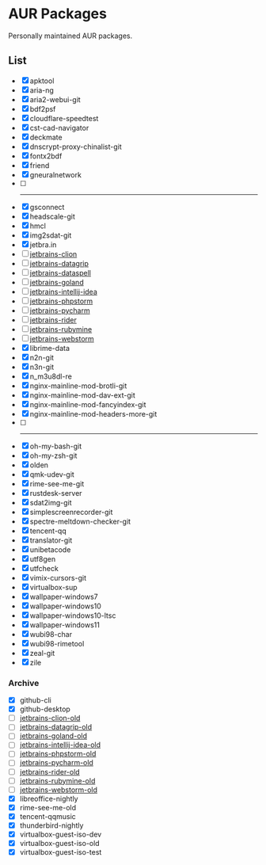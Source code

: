 # AUR Packages

Personally maintained AUR packages.

## List

- [X] apktool
- [X] aria-ng
- [X] aria2-webui-git
- [X] bdf2psf
- [X] cloudflare-speedtest
- [X] cst-cad-navigator
- [X] deckmate
- [X] dnscrypt-proxy-chinalist-git
- [X] fontx2bdf
- [X] friend
- [X] gneuralnetwork
- [ ] -----------------------------------
- [X] gsconnect
- [X] headscale-git
- [X] hmcl
- [X] img2sdat-git
- [X] jetbra.in
- [ ] [jetbrains-clion]
- [ ] [jetbrains-datagrip]
- [ ] [jetbrains-dataspell]
- [ ] [jetbrains-goland]
- [ ] [jetbrains-intellij-idea]
- [ ] [jetbrains-phpstorm]
- [ ] [jetbrains-pycharm]
- [ ] [jetbrains-rider]
- [ ] [jetbrains-rubymine]
- [ ] [jetbrains-webstorm]
- [X] librime-data
- [X] n2n-git
- [X] n3n-git
- [X] n_m3u8dl-re
- [X] nginx-mainline-mod-brotli-git
- [X] nginx-mainline-mod-dav-ext-git
- [X] nginx-mainline-mod-fancyindex-git
- [X] nginx-mainline-mod-headers-more-git
- [ ] -----------------------------------
- [X] oh-my-bash-git
- [X] oh-my-zsh-git
- [X] olden
- [X] qmk-udev-git
- [X] rime-see-me-git
- [X] rustdesk-server
- [X] sdat2img-git
- [X] simplescreenrecorder-git
- [X] spectre-meltdown-checker-git
- [X] tencent-qq
- [X] translator-git
- [X] unibetacode
- [X] utf8gen
- [X] utfcheck
- [X] vimix-cursors-git
- [X] virtualbox-sup
- [X] wallpaper-windows7
- [X] wallpaper-windows10
- [X] wallpaper-windows10-ltsc
- [X] wallpaper-windows11
- [X] wubi98-char
- [X] wubi98-rimetool
- [X] zeal-git
- [X] zile

[jetbrains-clion]: https://github.com/kitty-panics/aur-jetbrains-ide/tree/master/jetbrains-clion
[jetbrains-datagrip]: https://github.com/kitty-panics/aur-jetbrains-ide/tree/master/jetbrains-datagrip
[jetbrains-dataspell]: https://github.com/kitty-panics/aur-jetbrains-ide/tree/master/jetbrains-dataspell
[jetbrains-goland]: https://github.com/kitty-panics/aur-jetbrains-ide/tree/master/jetbrains-goland
[jetbrains-intellij-idea]: https://github.com/kitty-panics/aur-jetbrains-ide/tree/master/jetbrains-intellij-idea
[jetbrains-phpstorm]: https://github.com/kitty-panics/aur-jetbrains-ide/tree/master/jetbrains-phpstorm
[jetbrains-pycharm]: https://github.com/kitty-panics/aur-jetbrains-ide/tree/master/jetbrains-pycharm
[jetbrains-rider]: https://github.com/kitty-panics/aur-jetbrains-ide/tree/master/jetbrains-rider
[jetbrains-rubymine]: https://github.com/kitty-panics/aur-jetbrains-ide/tree/master/jetbrains-rubymine
[jetbrains-webstorm]: https://github.com/kitty-panics/aur-jetbrains-ide/tree/master/jetbrains-webstorm

### Archive

- [x] github-cli
- [x] github-desktop
- [ ] [jetbrains-clion-old]
- [ ] [jetbrains-datagrip-old]
- [ ] [jetbrains-goland-old]
- [ ] [jetbrains-intellij-idea-old]
- [ ] [jetbrains-phpstorm-old]
- [ ] [jetbrains-pycharm-old]
- [ ] [jetbrains-rider-old]
- [ ] [jetbrains-rubymine-old]
- [ ] [jetbrains-webstorm-old]
- [x] libreoffice-nightly
- [x] rime-see-me-old
- [x] tencent-qqmusic
- [x] thunderbird-nightly
- [x] virtualbox-guest-iso-dev
- [x] virtualbox-guest-iso-old
- [x] virtualbox-guest-iso-test

[jetbrains-clion-old]: https://github.com/kitty-panics/aur-jetbrains-ide/tree/master/jetbrains-clion-old
[jetbrains-datagrip-old]: https://github.com/kitty-panics/aur-jetbrains-ide/tree/master/jetbrains-datagrip-old
[jetbrains-goland-old]: https://github.com/kitty-panics/aur-jetbrains-ide/tree/master/jetbrains-goland-old
[jetbrains-intellij-idea-old]: https://github.com/kitty-panics/aur-jetbrains-ide/tree/master/jetbrains-intellij-idea-old
[jetbrains-phpstorm-old]: https://github.com/kitty-panics/aur-jetbrains-ide/tree/master/jetbrains-phpstorm-old
[jetbrains-pycharm-old]: https://github.com/kitty-panics/aur-jetbrains-ide/tree/master/jetbrains-pycharm-old
[jetbrains-rider-old]: https://github.com/kitty-panics/aur-jetbrains-ide/tree/master/jetbrains-rider-old
[jetbrains-rubymine-old]: https://github.com/kitty-panics/aur-jetbrains-ide/tree/master/jetbrains-rubymine-old
[jetbrains-webstorm-old]: https://github.com/kitty-panics/aur-jetbrains-ide/tree/master/jetbrains-webstorm-old
